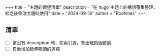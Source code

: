 +++
title = "主題的願望清單"
description = "在 hugo 主題上的構想蒐集整理，給之後修改主題時使用"
date = "2024-09-19"
author = "Rootimes"
+++

## 清單

- [ ] 當沒有 description 時，在索引頁，會出現跑版錯誤
- [ ] 自動增加延伸閱讀的連結